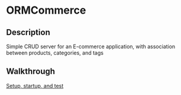 # ORMCommerce

## Description
Simple CRUD server for an E-commerce application, with association between products, categories, and tags

## Walkthrough
[Setup, startup, and test](https://watch.screencastify.com/v/Xl9NOuc4OWpolbIh0qca)